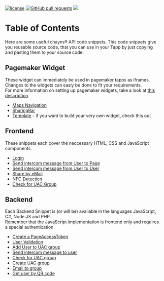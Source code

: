 [![license](https://img.shields.io/github/license/TobitSoftware/chayns-snippets.svg)]() [![GitHub pull requests](https://img.shields.io/github/issues-pr/TobitSoftware/chayns-snippets.svg)]() [![](https://img.shields.io/github/issues-pr-closed-raw/TobitSoftware/chayns-snippets.svg)]()

# Table of Contents
Here are some useful chayns® API code snippets. This code snippets give you reusable source code, that you can use in your Tapp by just copying and pasting them to your source code.

## Pagemaker Widget
These widget can immediately be used in pagemaker tapps as iframes.<br>
Changes to the widgets can easly be done to fit your requirements.<br>
For more information on setting up pagemaker widgets, take a look at [this description](https://github.com/TobitSoftware/chayns-js/wiki/Pagemaker-Iframes).

* [Maps Navigation](https://github.com/TobitSoftware/chayns-snippets/tree/master/PagemakerWidget/MapsNavigation/)
* [SharingBar](https://github.com/TobitSoftware/chayns-snippets/tree/master/PagemakerWidget/Sharingbar/)
* [Template](https://github.com/TobitSoftware/chayns-snippets/tree/master/PagemakerWidget/chayns-template-widget/) - If you want to build your very own widget, check this out

## Frontend
These snippets each cover the neccessary HTML, CSS and JavaScript components. 

* [Login](https://github.com/TobitSoftware/chayns-snippets/tree/master/Frontend/Login.md)
* [Send intercom message from User to Page](https://github.com/TobitSoftware/chayns-snippets/blob/master/Frontend/IntercomMessageToPage.md)
* [Send intercom message from User to User](https://github.com/TobitSoftware/chayns-snippets/blob/master/Frontend/IntercomMessageToUser.md)
* [Share by eMail](https://github.com/TobitSoftware/chayns-snippets/blob/master/Frontend/ShareByEmail.md)
* [NFC Detection](https://github.com/TobitSoftware/chayns-snippets/blob/master/Frontend/NfcDetection.md)
* [Check for UAC Group](https://github.com/TobitSoftware/chayns-snippets/blob/master/Frontend/CheckForUacGroup.md)

## Backend

Each Backend Snippet is (or will be) avaliable in the languages JavaScript, C#, Node.JS and PHP.<br>
Remember that the JavaScript implementation is frontend only and requires a special authentication.

* [Create a PageAccessToken](https://github.com/TobitSoftware/chayns-snippets/tree/master/Backend/CreatePageAccessToken)
* [User Validation](https://github.com/TobitSoftware/chayns-snippets/tree/master/Backend/UserValidation)
* [Add User to UAC group](https://github.com/TobitSoftware/chayns-snippets/tree/master/Backend/AddUserToUacGroup)
* [Send intercom message to user](https://github.com/TobitSoftware/chayns-snippets/tree/master/Backend/IntercomToUser)
* [Check for UAC group](https://github.com/TobitSoftware/chayns-snippets/tree/master/Backend/CheckForUACGroup)
* [Create UAC group](https://github.com/TobitSoftware/chayns-snippets/tree/master/Backend/CreateUACGroup)
* [Email to group](https://github.com/TobitSoftware/chayns-snippets/tree/master/Backend/EmailToGroup)
* [Get user by QR code](https://github.com/TobitSoftware/chayns-snippets/tree/master/Backend/GetUserByQRCode)

